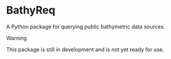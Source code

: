# BathyReq
A Python package for querying public bathymetric data sources.

> [!WARNING]
> This package is still in development and is not yet ready for use.